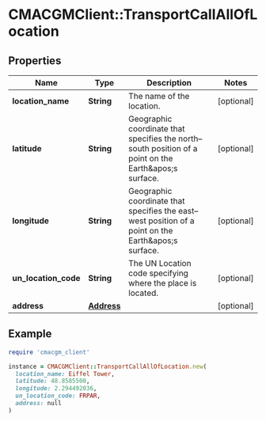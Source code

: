 # CMACGMClient::TransportCallAllOfLocation

## Properties

| Name | Type | Description | Notes |
| ---- | ---- | ----------- | ----- |
| **location_name** | **String** | The name of the location. | [optional] |
| **latitude** | **String** | Geographic coordinate that specifies the north–south position of a point on the Earth&amp;apos;s surface. | [optional] |
| **longitude** | **String** | Geographic coordinate that specifies the east–west position of a point on the Earth&amp;apos;s surface. | [optional] |
| **un_location_code** | **String** | The UN Location code specifying where the place is located. | [optional] |
| **address** | [**Address**](Address.md) |  | [optional] |

## Example

```ruby
require 'cmacgm_client'

instance = CMACGMClient::TransportCallAllOfLocation.new(
  location_name: Eiffel Tower,
  latitude: 48.8585500,
  longitude: 2.294492036,
  un_location_code: FRPAR,
  address: null
)
```

